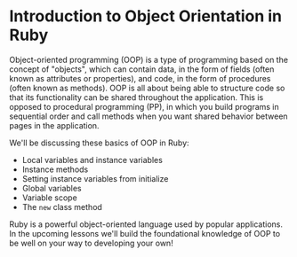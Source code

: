 # Introduction to Object Orientation in Ruby

Object-oriented programming (OOP) is a type of programming based on the concept
of "objects", which can contain data, in the form of fields (often known as
attributes or properties), and code, in the form of procedures (often known as
methods). OOP is all about being able to structure code so that its
functionality can be shared throughout the application. This is opposed to
procedural programming (PP), in which you build programs in sequential order and
call methods when you want shared behavior between pages in the application.

We'll be discussing these basics of OOP in Ruby:

* Local variables and instance variables
* Instance methods
* Setting instance variables from initialize
* Global variables
* Variable scope
* The `new` class method

Ruby is a powerful object-oriented language used by popular applications. In the
upcoming lessons we'll build the foundational knowledge of OOP to be well on
your way to developing your own!
